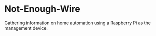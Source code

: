 # Not-Enough-Wire
Gathering information on home automation using a Raspberry Pi as the management device.
